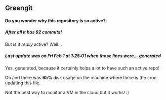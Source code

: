## Greengit

#### Do you wonder why this repository is so active?

##### After all it has 92 commits!

But is it *really* active? Well...

##### Last update was on Fri Feb 1 at 1:25:01 when those lines were... generated

Yes, generated, because it certainly helps a lot to have such an active repo!

Oh and there was **65%** disk usage on the machine
where there is the cron updating this file.

Not the best way to monitor a VM in the cloud but it works! :)
